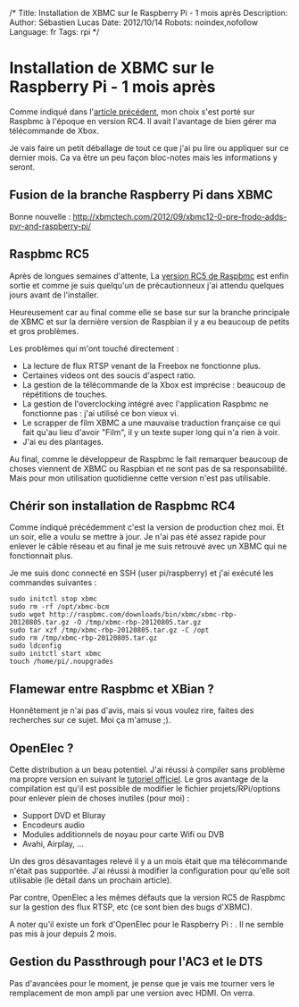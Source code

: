 /*
Title: Installation de XBMC sur le Raspberry Pi - 1 mois après
Description: 
Author: Sébastien Lucas
Date: 2012/10/14
Robots: noindex,nofollow
Language: fr
Tags: rpi
*/
# Installation de XBMC sur le Raspberry Pi - 1 mois après

Comme indiqué dans l'[article précédent](/blog/raspberry-pi-xbmc-1), mon choix s'est porté sur Raspbmc à l'époque en version RC4. Il avait l'avantage de bien gérer ma télécommande de Xbox.

Je vais faire un petit déballage de tout ce que j'ai pu lire ou appliquer sur ce dernier mois. Ca va être un peu façon bloc-notes mais les informations y seront.

## Fusion de la branche Raspberry Pi dans XBMC

Bonne nouvelle : http://xbmctech.com/2012/09/xbmc12-0-pre-frodo-adds-pvr-and-raspberry-pi/

## Raspbmc RC5

Après de longues semaines d'attente, La [version RC5 de Raspbmc](http://www.raspbmc.com/2012/10/raspbmc-release-candidate-5-released/) est enfin sortie et comme je suis quelqu'un de précautionneux j'ai attendu quelques jours avant de l'installer.

Heureusement car au final comme elle se base sur sur la branche principale de XBMC et sur la dernière version de Raspbian il y a eu beaucoup de petits et gros problèmes.

Les problèmes qui m'ont touché directement :
* La lecture de flux RTSP venant de la Freebox ne fonctionne plus.
* Certaines videos ont des soucis d'aspect ratio.
* La gestion de la télécommande de la Xbox est imprécise : beaucoup de répétitions de touches.
* La gestion de l'overclocking intégré avec l'application Raspbmc ne fonctionne pas : j'ai utilisé ce bon vieux vi.
* Le scrapper de film XBMC a une mauvaise traduction française ce qui fait qu'au lieu d'avoir "Film", il y un texte super long qui n'a rien à voir.
* J'ai eu des plantages.

Au final, comme le développeur de Raspbmc le fait remarquer beaucoup de choses viennent de XBMC ou Raspbian et ne sont pas de sa responsabilité. Mais pour mon utilisation quotidienne cette version n'est pas utilisable.

## Chérir son installation de Raspbmc RC4

Comme indiqué précédemment c'est la version de production chez moi. Et un soir, elle a voulu se mettre à jour. Je n'ai pas été assez rapide pour enlever le câble réseau et au final je me suis retrouvé avec un XBMC qui ne fonctionnait plus.

Je me suis donc connecté en SSH (user pi/raspberry) et j'ai exécuté les commandes suivantes : 

```
sudo initctl stop xbmc
sudo rm -rf /opt/xbmc-bcm
sudo wget http://raspbmc.com/downloads/bin/xbmc/xbmc-rbp-20120805.tar.gz -O /tmp/xbmc-rbp-20120805.tar.gz
sudo tar xzf /tmp/xbmc-rbp-20120805.tar.gz -C /opt
sudo rm /tmp/xbmc-rbp-20120805.tar.gz
sudo ldconfig
sudo initctl start xbmc
touch /home/pi/.noupgrades
```

## Flamewar entre Raspbmc et XBian ?

Honnêtement je n'ai pas d'avis, mais si vous voulez rire, faites des recherches sur ce sujet. Moi ça m'amuse ;).

## OpenElec ?

Cette distribution a un beau potentiel. J'ai réussi à compiler sans problème ma propre version en suivant le [tutoriel officiel](http://wiki.openelec.tv/index.php?title=Building_and_Installing_OpenELEC_for_Raspberry_Pi). Le gros avantage de la compilation est qu'il est possible de modifier le fichier projets/RPi/options pour enlever plein de choses inutiles (pour moi) :
* Support DVD et Bluray
* Encodeurs audio
* Modules additionnels de noyau pour carte Wifi ou DVB
* Avahi, Airplay, ...

Un des gros désavantages relevé il y a un mois était que ma télécommande n'était pas supportée. J'ai réussi à modifier la configuration pour qu'elle soit utilisable (le détail dans un prochain article).

Par contre, OpenElec a les mêmes défauts que la version RC5 de Raspbmc sur la gestion des flux RTSP, etc (ce sont bien des bugs d'XBMC).

A noter qu'il existe un fork d'OpenElec pour le Raspberry Pi : [](http://darkimmortal.com/2012/08/darkelec-release-2/). Il ne semble pas mis à jour depuis 2 mois.

## Gestion du Passthrough pour l'AC3 et le DTS

Pas d'avancées pour le moment, je pense que je vais me tourner vers le remplacement de mon ampli par une version avec HDMI. On verra.
